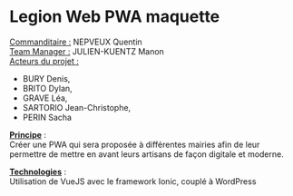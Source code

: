 # Legion Web PWA maquette

<ins>Commanditaire :</ins> NEPVEUX Quentin<br>
<ins>Team Manager :</ins> JULIEN-KUENTZ Manon<br>
<ins>Acteurs du projet :</ins>
- BURY Denis, 
- BRITO Dylan, 
- GRAVE Léa, 
- SARTORIO Jean-Christophe, 
- PERIN Sacha


<ins>**Principe**</ins> :<br>
Créer une PWA qui sera proposée à différentes mairies afin de leur permettre de mettre en avant leurs artisans de façon digitale et moderne.

<ins>**Technologies**</ins> :<br>
Utilisation de VueJS avec le framework Ionic, couplé à WordPress
